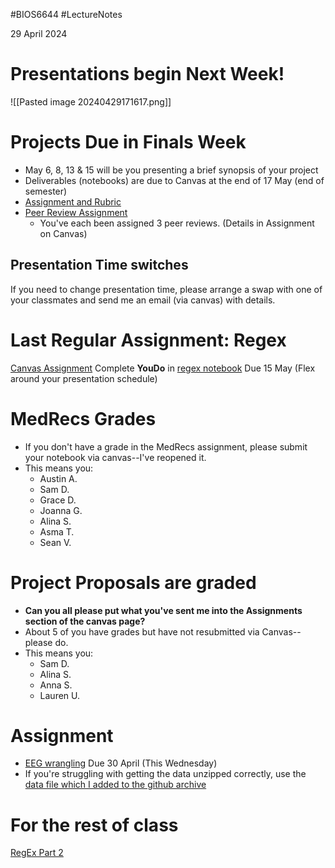 #BIOS6644
#LectureNotes

29 April  2024

# Presentations begin Next Week!
![[Pasted image 20240429171617.png]]

# Projects Due in Finals Week
- May 6, 8, 13 & 15 will be you presenting a brief synopsis of your project
- Deliverables (notebooks) are due to Canvas at the end of 17 May (end of semester)
- [Assignment and Rubric](https://ucdenver.instructure.com/courses/533986/assignments/1717710)
- [Peer Review Assignment](https://ucdenver.instructure.com/courses/533986/assignments/1718103)
	- You've each been assigned 3 peer reviews. (Details in Assignment on Canvas)
## Presentation Time switches
If you need to change presentation time, please arrange a swap with one of your classmates and send me an email (via canvas) with details.


# Last Regular Assignment: Regex 
[Canvas Assignment](https://ucdenver.instructure.com/courses/533986/assignments/1718544)
Complete **YouDo** in [regex notebook](https://github.com/BIOS6644/BIOS6644_Spring_2024/blob/main/Modules/Module_2/JamesKing_BIOS6644_RegEx_Transcription_Search.ipynb)
Due 15 May (Flex around your presentation schedule)

# MedRecs Grades
- If you don't have a grade in the MedRecs assignment, please submit your notebook via canvas--I've reopened it. 
- This means you:
	- Austin A.
	- Sam D. 
	- Grace D.
	- Joanna G.
	- Alina S.
	- Asma T.
	- Sean V. 


# Project Proposals are graded
-  **Can you all please put what you've sent me into the Assignments section of the canvas page?**   
- About 5 of you have grades but have not resubmitted via Canvas--please do.
- This means you:
	- Sam D.
	- Alina S.
	- Anna S.
	- Lauren U.


#  Assignment
- [EEG wrangling](https://ucdenver.instructure.com/courses/533986/assignments/1715961)  Due 30 April (This Wednesday)
- If you're struggling with getting the data unzipped correctly, use the [data file which I added to the github archive](https://github.com/BIOS6644/BIOS6644_Spring_2024/blob/main/Modules/Module_2/Data/co2a0000364.rd.000)
# For the rest of class
[RegEx Part 2](https://github.com/BIOS6644/BIOS6644_Spring_2024/blob/main/Modules/Module_2/JamesKing_BIOS6644_RegEx_Transcription_Search.ipynb)

